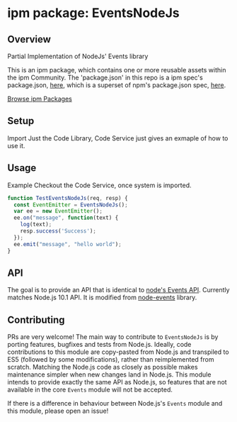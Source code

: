 
# ipm package: EventsNodeJs

## Overview

Partial Implementation of NodeJs' Events library

This is an ipm package, which contains one or more reusable assets within the ipm Community. The 'package.json' in this repo is a ipm spec's package.json, [here](https://docs.clearblade.com/v/3/6-ipm/spec), which is a superset of npm's package.json spec, [here](https://docs.npmjs.com/files/package.json).

[Browse ipm Packages](https://ipm.clearblade.com)


## Setup
Import Just the Code Library, Code Service just gives an exmaple of how to use it.
## Usage
Example Checkout the Code Service, once system is imported.

```javascript
function TestEventsNodeJs(req, resp) {
  const EventEmitter = EventsNodeJs();
  var ee = new EventEmitter();
  ee.on("message", function(text) {
    log(text);
    resp.success('Success');
  });
  ee.emit("message", "hello world");
}


```
## API
The goal is to provide an API that is identical to [node's Events API](https://nodejs.org/api/events.html). Currently matches Node.js 10.1 API. It is modified from [node-events](https://github.com/Gozala/events) library. 


## Contributing
PRs are very welcome! The main way to contribute to `EventsNodeJs` is by porting features, bugfixes and tests from Node.js. Ideally, code contributions to this module are copy-pasted from Node.js and transpiled to ES5 (followed by some modifications), rather than reimplemented from scratch. Matching the Node.js code as closely as possible makes maintenance simpler when new changes land in Node.js. This module intends to provide exactly the same API as Node.js, so features that are not available in the core `Events` module will not be accepted. 

If there is a difference in behaviour between Node.js's `Events` module and this module, please open an issue!
